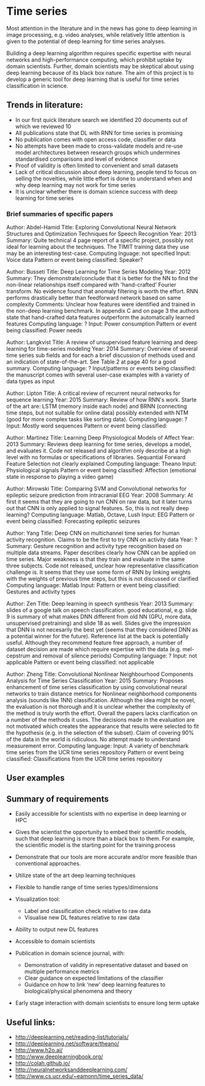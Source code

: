 # Time series

Most attention in the literature and in the news has gone to deep learning in image processing, e.g. video analyses, while relatively little attention is given to the potential of deep learning for time series analyses. 

Building a deep learning algorithm requires specific expertise with neural networks and high-performance computing, which prohibit uptake by domain scientists.  Further, domain scientists may be skeptical about using deep learning because of its black box nature. The aim of this project is to develop a generic tool for deep learning that is useful for time series classification in science.

## Trends in literature: 
* In our first quick literature search we identified 20 documents out of which we reviewed 10
* All publications state that DL with RNN for time series is promising
* No publication comes with open access code, classifier or data
* No attempts have been made to cross-validate models and re-use model architectures between research groups which undermines standardised comparisons and level of evidence
* Proof of validity is often limited to convenient and small datasets
* Lack of critical discussion about deep learning, people tend to focus on selling the novelties, while little effort is done to understand when and why deep learning may not work for time series
* It is unclear whether there is domain science success with deep learning for time series

### Brief summaries of specific papers

Author: Abdel-Hamid
Title: Exploring Convolutional Neural Network Structures and Optimization Techniques for Speech Recognition
Year: 2013
Summary: Quite technical 4 page report of a specific project, possibly not ideal for learning about the techniques. The TIMIT training data they use may be an interesting test-case.
Computing lnguage: not specified
Input: Voice data
Pattern or event being classified: Speaker?

Author: Busseti
Title: Deep Learning for Time Series Modeling
Year: 2012
Summary: They demonstrate/conclude that it is better for the NN to find the non-linear relationships itself compared with 'hand-crafted' Fourier transform. No evidence found that anomaly filtering is worth the effort. RNN performs drastically better than feedforward network based on same complexity
Comments: Unclear how features were identified and trained in the non-deep learning benchmark. In appendix C and on page 3 the authors state that hand-crafted data features outperform the automatically learned features
Computing language: ?
Input:  Power consumption
Pattern or event being classified: Power needs

Author: Langkvist
Title: A review of unsupervised feature learning and deep learning for time-series modeling
Year: 2014
Summary: Overview of several time series sub fields and for each a brief discussion of methods used and an indication of state-of-the-art. See Table 2 at page 40 for a good summary.
Computing language: ?
Input/patterns or events being classified: the manuscript comes with several user-case examples with a variety of data types as input


Author: Lipton
Title: A critical review of recurrent neural networks for sequence learning
Year: 2015
Summary: Review of how RNN's work. Starte of the art are: LSTM (memory inside each node) and BRNN (connecting time steps, but not suitable for online data) possibly extended with NTM (good for more complex tasks like sorting data).
Computing language: ?
Input: Mostly word sequences
Pattern or event being classified:

Author: Martinez
Title: Learning Deep Physiological Models of Affect
Year: 2013
Summary: Reviews deep learning for time series, develops a model, and evaluates it. Code not released and algorithm only describe at a high level with no formulas or specifications of libraries. Sequantial Forward Feature Selection not clearly explained
Computing language: Theano
Input:  Physiological signals
Pattern or event being classified: Affection (emotional state in response to playing a video game)

Author: Mirowski
Title: Comparing SVM and Convolutional networks for epileptic seizure prediction from intracranial EEG
Year: 2008
Summary: At first it seems that they are going to run CNN on raw data, but it later turns out that CNN is only applied to signal features. So, this is not really deep learning?
Computing language: Matlab, Octave, Lush
Input:  EEG
Pattern or event being classified: Forecasting epileptic seizures

Author: Yang
Title: Deep CNN on multichannel time series for human activity recognition. Claims to be the first to try CNN on activity data
Year: ?
Summary: Gesture recognition and activity type recognition based on multiple data streams. Paper describes clearly how CNN can be applied on time series. Major weakness is that they train and evaluate in the same three subjects. Code not released, unclear how representative classification challenge is. It seems that they use some form of RNN by linking weights with the weights of previous time steps, but this is not discussed or clarified
Computing language: Matlab
Input: 
Pattern or event being classified: Gestures and activity types


Author: Zen
Title: Deep learning in speech synthesis
Year: 2013
Summary: slides of a google talk on speech classification. good educational, e.g. slide 9 is summary of what makes DNN different from old NN (GPU, more data, unsupervised pretraining) and slide 18 as well. Slides give the impression that DNN is not necesarily the best yet (seems that they considered DNN as a potential winner for the future). Reference list at the back is potentially useful. Although they recommend feature free approach, a number of dataset decision are made which require expertise with the data (e.g. mel-cepstrum and removal of silence periods)
Computing language: ?
Input: not applicable
Pattern or event being classified: not applicable


Author: Zheng
Title: Convolutional Nonlinear Neighbourhood Components Analysis for Time Series Classification
Year: 2015
Summary: Proposes enhancement of time series classification by using convolutional neural networks to train distance metrics for Nonlinear neighborhood components analysis (sounds like 1NN) classification. Although the idea might be novel, the evaluation is not thorough and it is unclear whether the complexity of the method is truly worth the effort. Overall the papers lacks clarification on a number of the methods it uses. The decisions made in the evaluation are not motivated which creates the appearance that results were selected to fit the hypothesis (e.g. in the selection of the subset). Claim of covering 90% of the data in the world is ridiculous. No attempt made to understand measurement error.
Computing language:
Input: A variety of benchmark time series from the UCR time series repository
Pattern or event being classified: Classifications from the UCR time series repository

## User examples 

## Summary of requirements 

* Easily accessible for scientists with no expertise in deep learning or HPC
* Gives the scientist the opportunity to embed their scientific models, such that deep learning is more than a black box to them. For example, the scientific model is the starting point for the training process
* Demonstrate that our tools are more accurate and/or more feasible than conventional approaches. 

* Utilize state of the art deep learning techniques
* Flexible to handle range of time series types/dimensions
* Visualization tool:
  * Label and classification check relative to raw data
  * Visualise new DL features relative to raw data
* Ability to output new DL features
* Accessible to domain scientists
* Publication in domain science journal, with:
  * Demonstration of validity in representative dataset and based on multiple performance metrics
  * Clear guidance on expected limitations of the classifier
  * Guidance on how to link ‘new’ deep learning features to biological/physical phenomena and theory
* Early stage interaction with domain scientists to ensure long term uptake

## Useful links:
* http://deeplearning.net/reading-list/tutorials/
* http://deeplearning.net/software/theano/
* http://www.h2o.ai/
* http://www.deeplearningbook.org/
* http://colah.github.io/
* http://neuralnetworksanddeeplearning.com/
* http://www.cs.ucr.edu/~eamonn/time_series_data/
